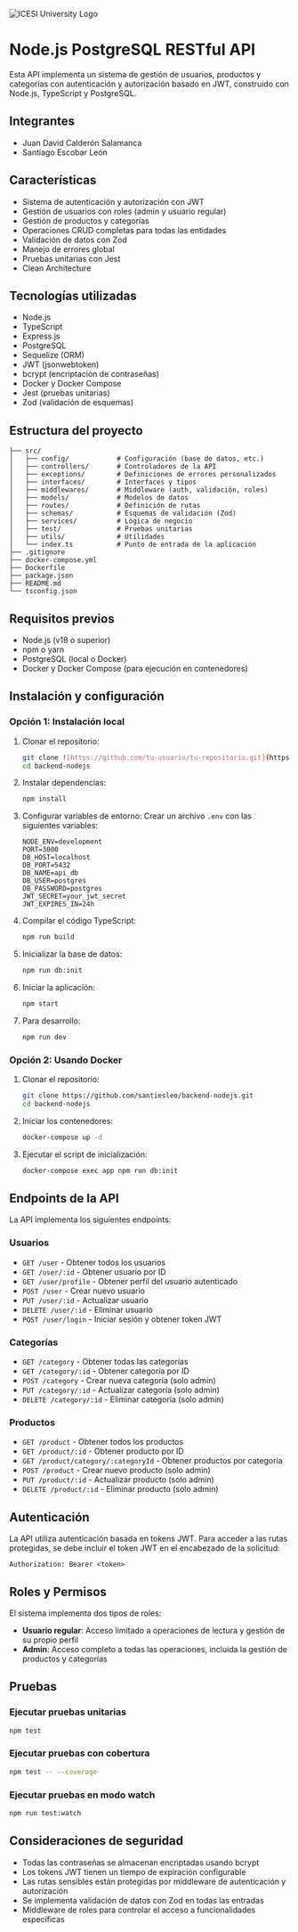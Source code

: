 ![ICESI University Logo](https://res.cloudinary.com/dxhi8xsyb/image/upload/v1731991202/ICESI_logo_prin_descriptor_RGB_POSITIVO_0924_bszq4w.png)

# Node.js PostgreSQL RESTful API

Esta API implementa un sistema de gestión de usuarios, productos y categorías con autenticación y autorización basado en JWT, construido con Node.js, TypeScript y PostgreSQL.

## Integrantes

- Juan David Calderón Salamanca 
- Santiago Escobar León

## Características

- Sistema de autenticación y autorización con JWT
- Gestión de usuarios con roles (admin y usuario regular)
- Gestión de productos y categorías
- Operaciones CRUD completas para todas las entidades
- Validación de datos con Zod
- Manejo de errores global
- Pruebas unitarias con Jest
- Clean Architecture

## Tecnologías utilizadas

- Node.js
- TypeScript
- Express.js
- PostgreSQL
- Sequelize (ORM)
- JWT (jsonwebtoken)
- bcrypt (encriptación de contraseñas)
- Docker y Docker Compose
- Jest (pruebas unitarias)
- Zod (validación de esquemas)

## Estructura del proyecto

```
├── src/
│   ├── config/            # Configuración (base de datos, etc.)
│   ├── controllers/       # Controladores de la API
│   ├── exceptions/        # Definiciones de errores personalizados
│   ├── interfaces/        # Interfaces y tipos
│   ├── middlewares/       # Middleware (auth, validación, roles)
│   ├── models/            # Modelos de datos
│   ├── routes/            # Definición de rutas
│   ├── schemas/           # Esquemas de validación (Zod)
│   ├── services/          # Lógica de negocio
│   ├── test/              # Pruebas unitarias
│   ├── utils/             # Utilidades
│   └── index.ts           # Punto de entrada de la aplicación
├── .gitignore
├── docker-compose.yml
├── Dockerfile
├── package.json
├── README.md
└── tsconfig.json
```

## Requisitos previos

- Node.js (v18 o superior)
- npm o yarn
- PostgreSQL (local o Docker)
- Docker y Docker Compose (para ejecución en contenedores)

## Instalación y configuración

### Opción 1: Instalación local

1. Clonar el repositorio:
   ```bash
   git clone ![https://github.com/tu-usuario/tu-repositorio.git](https://github.com/santiesleo/backend-nodejs.git)
   cd backend-nodejs
   ```

2. Instalar dependencias:
   ```bash
   npm install
   ```

3. Configurar variables de entorno:
   Crear un archivo `.env` con las siguientes variables:
   ```
   NODE_ENV=development
   PORT=3000
   DB_HOST=localhost
   DB_PORT=5432
   DB_NAME=api_db
   DB_USER=postgres
   DB_PASSWORD=postgres
   JWT_SECRET=your_jwt_secret
   JWT_EXPIRES_IN=24h
   ```

4. Compilar el código TypeScript:
   ```bash
   npm run build
   ```

5. Inicializar la base de datos:
   ```bash
   npm run db:init
   ```

6. Iniciar la aplicación:
   ```bash
   npm start
   ```

7. Para desarrollo:
   ```bash
   npm run dev
   ```

### Opción 2: Usando Docker

1. Clonar el repositorio:
   ```bash
   git clone https://github.com/santiesleo/backend-nodejs.git
   cd backend-nodejs
   ```

2. Iniciar los contenedores:
   ```bash
   docker-compose up -d
   ```

3. Ejecutar el script de inicialización:
   ```bash
   docker-compose exec app npm run db:init
   ```

## Endpoints de la API

La API implementa los siguientes endpoints:

### Usuarios

- `GET /user` - Obtener todos los usuarios
- `GET /user/:id` - Obtener usuario por ID
- `GET /user/profile` - Obtener perfil del usuario autenticado
- `POST /user` - Crear nuevo usuario
- `PUT /user/:id` - Actualizar usuario
- `DELETE /user/:id` - Eliminar usuario
- `POST /user/login` - Iniciar sesión y obtener token JWT

### Categorías

- `GET /category` - Obtener todas las categorías
- `GET /category/:id` - Obtener categoría por ID
- `POST /category` - Crear nueva categoría (solo admin)
- `PUT /category/:id` - Actualizar categoría (solo admin)
- `DELETE /category/:id` - Eliminar categoría (solo admin)

### Productos

- `GET /product` - Obtener todos los productos
- `GET /product/:id` - Obtener producto por ID
- `GET /product/category/:categoryId` - Obtener productos por categoría
- `POST /product` - Crear nuevo producto (solo admin)
- `PUT /product/:id` - Actualizar producto (solo admin)
- `DELETE /product/:id` - Eliminar producto (solo admin)

## Autenticación

La API utiliza autenticación basada en tokens JWT. Para acceder a las rutas protegidas, se debe incluir el token JWT en el encabezado de la solicitud:

```
Authorization: Bearer <token>
```

## Roles y Permisos

El sistema implementa dos tipos de roles:
- **Usuario regular**: Acceso limitado a operaciones de lectura y gestión de su propio perfil
- **Admin**: Acceso completo a todas las operaciones, incluida la gestión de productos y categorías

## Pruebas

### Ejecutar pruebas unitarias

```bash
npm test
```

### Ejecutar pruebas con cobertura

```bash
npm test -- --coverage
```

### Ejecutar pruebas en modo watch

```bash
npm run test:watch
```

## Consideraciones de seguridad

- Todas las contraseñas se almacenan encriptadas usando bcrypt
- Los tokens JWT tienen un tiempo de expiración configurable
- Las rutas sensibles están protegidas por middleware de autenticación y autorización
- Se implementa validación de datos con Zod en todas las entradas
- Middleware de roles para controlar el acceso a funcionalidades específicas
